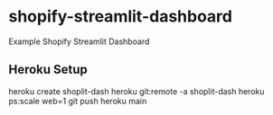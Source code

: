 # shopify-streamlit-dashboard
Example Shopify Streamlit Dashboard

## Heroku Setup
heroku create shoplit-dash
heroku git:remote -a shoplit-dash
heroku ps:scale web=1
git push heroku main